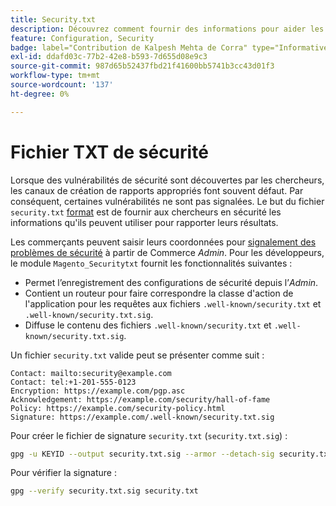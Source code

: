 ```yaml
---
title: Security.txt
description: Découvrez comment fournir des informations pour aider les chercheurs en sécurité à signaler les vulnérabilités.
feature: Configuration, Security
badge: label="Contribution de Kalpesh Mehta de Corra" type="Informative" url="https://solutionpartners.adobe.com/s/directory/detail/corra" tooltip="Kalpesh Mehta"
exl-id: ddafd03c-77b2-42e8-b593-7d655d08e9c3
source-git-commit: 987d65b52437fbd21f41600bb5741b3cc43d01f3
workflow-type: tm+mt
source-wordcount: '137'
ht-degree: 0%

---
```


# Fichier TXT de sécurité

Lorsque des vulnérabilités de sécurité sont découvertes par les chercheurs, les canaux de création de rapports appropriés font souvent défaut. Par conséquent, certaines vulnérabilités ne sont pas signalées. Le but du fichier `security.txt` [format](https://datatracker.ietf.org/doc/html/draft-foudil-securitytxt-09) est de fournir aux chercheurs en sécurité les informations qu&#39;ils peuvent utiliser pour rapporter leurs résultats.

Les commerçants peuvent saisir leurs coordonnées pour [signalement des problèmes de sécurité](https://experienceleague.adobe.com/fr/docs/commerce-admin/systems/security/security-issue-reporting) à partir de Commerce _Admin_. Pour les développeurs, le module `Magento_Securitytxt` fournit les fonctionnalités suivantes :

- Permet l’enregistrement des configurations de sécurité depuis l’_Admin_.
- Contient un routeur pour faire correspondre la classe d&#39;action de l&#39;application pour les requêtes aux fichiers `.well-known/security.txt` et `.well-known/security.txt.sig`.
- Diffuse le contenu des fichiers `.well-known/security.txt` et `.well-known/security.txt.sig`.

Un fichier `security.txt` valide peut se présenter comme suit :

```text
Contact: mailto:security@example.com
Contact: tel:+1-201-555-0123
Encryption: https://example.com/pgp.asc
Acknowledgement: https://example.com/security/hall-of-fame
Policy: https://example.com/security-policy.html
Signature: https://example.com/.well-known/security.txt.sig
```

Pour créer le fichier de signature `security.txt` (`security.txt.sig`) :

```bash
gpg -u KEYID --output security.txt.sig --armor --detach-sig security.txt
```

Pour vérifier la signature :

```bash
gpg --verify security.txt.sig security.txt
```
